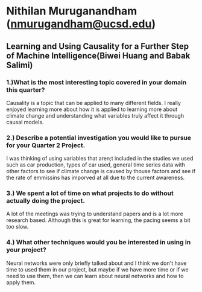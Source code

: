
# Nithilan Muruganandham (nmurugandham@ucsd.edu)
## Learning and Using Causality for a Further Step of Machine Intelligence(Biwei Huang and Babak Salimi)
### **1.)What is the most interesting topic covered in your domain this quarter?**
Causality is a topic that can be applied to many different fields. I really enjoyed learning more about how it is applied to learning more about climate change and understanding what variables truly affect it through causal models.
### **2.) Describe a potential investigation you would like to pursue for your Quarter 2 Project.**
I was thinking of using variables that aren;t included in the studies we used such as car production, types of car used, general time series data with other factors to see if climate change is caused by thouse factors and see if the rate of emmissins has imporved at all due to the current awareness.
### **3.) We spent a lot of time on what projects to do without actually doing the project.**
A lot of the meetings was trying to understand papers and is a lot more research based. Although this is great for learning, the pacing seems a bit too slow.
### **4.) What other techniques would you be interested in using in your project?**
Neural networks were only briefly talked about and I think we don't have time to used them in our project, but maybe if we have more time or if we need to use them, then we can learn about neural networks and how to apply them.

